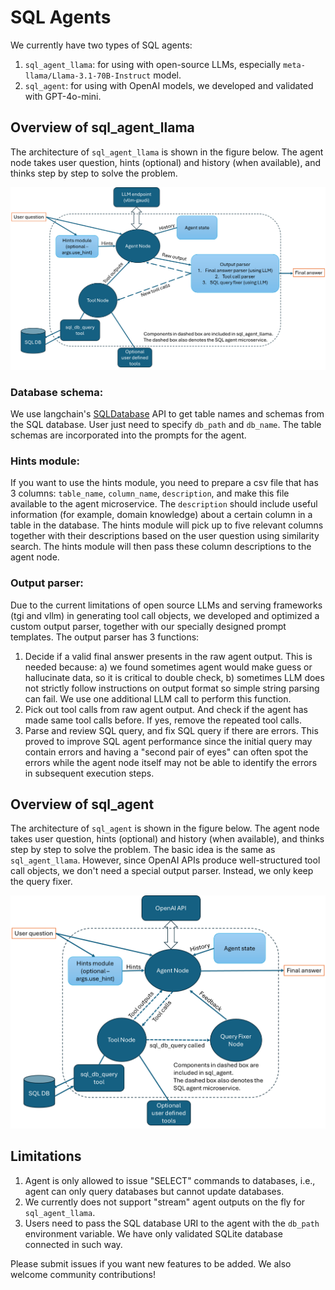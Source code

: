 # SQL Agents

We currently have two types of SQL agents:

1. `sql_agent_llama`: for using with open-source LLMs, especially `meta-llama/Llama-3.1-70B-Instruct` model.
2. `sql_agent`: for using with OpenAI models, we developed and validated with GPT-4o-mini.

## Overview of sql_agent_llama

The architecture of `sql_agent_llama` is shown in the figure below.
The agent node takes user question, hints (optional) and history (when available), and thinks step by step to solve the problem.

![SQL Agent Llama Architecture](../../../assets/sql_agent_llama.png)

### Database schema:

We use langchain's [SQLDatabase](https://python.langchain.com/docs/integrations/tools/sql_database/) API to get table names and schemas from the SQL database. User just need to specify `db_path` and `db_name`. The table schemas are incorporated into the prompts for the agent.

### Hints module:

If you want to use the hints module, you need to prepare a csv file that has 3 columns: `table_name`, `column_name`, `description`, and make this file available to the agent microservice. The `description` should include useful information (for example, domain knowledge) about a certain column in a table in the database. The hints module will pick up to five relevant columns together with their descriptions based on the user question using similarity search. The hints module will then pass these column descriptions to the agent node.

### Output parser:

Due to the current limitations of open source LLMs and serving frameworks (tgi and vllm) in generating tool call objects, we developed and optimized a custom output parser, together with our specially designed prompt templates. The output parser has 3 functions:

1. Decide if a valid final answer presents in the raw agent output. This is needed because: a) we found sometimes agent would make guess or hallucinate data, so it is critical to double check, b) sometimes LLM does not strictly follow instructions on output format so simple string parsing can fail. We use one additional LLM call to perform this function.
2. Pick out tool calls from raw agent output. And check if the agent has made same tool calls before. If yes, remove the repeated tool calls.
3. Parse and review SQL query, and fix SQL query if there are errors. This proved to improve SQL agent performance since the initial query may contain errors and having a "second pair of eyes" can often spot the errors while the agent node itself may not be able to identify the errors in subsequent execution steps.

## Overview of sql_agent

The architecture of `sql_agent` is shown in the figure below.
The agent node takes user question, hints (optional) and history (when available), and thinks step by step to solve the problem. The basic idea is the same as `sql_agent_llama`. However, since OpenAI APIs produce well-structured tool call objects, we don't need a special output parser. Instead, we only keep the query fixer.

![SQL Agent Architecture](../../../assets/sql_agent.png)

## Limitations

1. Agent is only allowed to issue "SELECT" commands to databases, i.e., agent can only query databases but cannot update databases.
2. We currently does not support "stream" agent outputs on the fly for `sql_agent_llama`.
3. Users need to pass the SQL database URI to the agent with the `db_path` environment variable. We have only validated SQLite database connected in such way.

Please submit issues if you want new features to be added. We also welcome community contributions!
